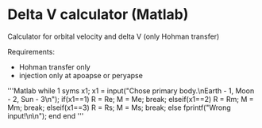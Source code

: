 # Delta V calculator (Matlab)
Calculator for orbital velocity and delta V (only Hohman transfer)

Requirements:
- Hohman transfer only
- injection only at apoapse or peryapse


'''Matlab
while 1
    syms x1;
    x1 = input("Chose primary body.\nEarth - 1, Moon - 2, Sun - 3\n");
    if(x1==1)
        R = Re;
        M = Me;
        break;
    elseif(x1==2)
        R = Rm;
        M = Mm;
        break;
    elseif(x1==3)
        R = Rs;
        M = Ms;
        break;
    else
        fprintf("Wrong input!\n\n");
    end
end
'''
